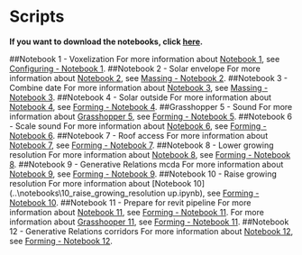 # Scripts

**If you want to download the notebooks, click [here](https://mega.nz/file/S7onxIKA#2uVAYtxj_q039rNms-vCzJEYK8iE3SxH3acM9-8C-vs).**

##Notebook 1 - Voxelization
For more information about [Notebook 1](..\notebooks\01_voxelization.ipynb), see [Configuring - Notebook 1](https://miloumulder.github.io/spatial_computing_project_template/a2.2_Notebook1/).
##Notebook 2 - Solar envelope
For more information about [Notebook 2](..\notebooks\02_solar_envelope.ipynb), see [Massing - Notebook 2](https://miloumulder.github.io/spatial_computing_project_template/a3.2_Notebook2/).
##Notebook 3 - Combine date
For more information about [Notebook 3](..\notebooks\03_combine_data.ipynb), see [Massing - Notebook 3](https://miloumulder.github.io/spatial_computing_project_template/a3.2_Notebook3/).
##Notebook 4 - Solar outside
For more information about [Notebook 4](..\notebooks\04_solar_outside.ipynb), see [Forming - Notebook 4](https://miloumulder.github.io/spatial_computing_project_template/a4.2_Notebook4/).
##Grasshopper 5 - Sound
For more information about [Grasshopper 5](..\notebooks\05_sound.gh), see [Forming - Notebook 5](https://miloumulder.github.io/spatial_computing_project_template/a4.2_Notebook5/).
##Notebook 6 - Scale sound
For more information about [Notebook 6](..\notebooks\06_scale_sound.ipynb), see [Forming - Notebook 6](https://miloumulder.github.io/spatial_computing_project_template/a4.2_Notebook6/).
##Notebook 7 - Roof access
For more information about [Notebook 7](..\notebooks\07_roof_access.ipynb), see [Forming - Notebook 7](https://miloumulder.github.io/spatial_computing_project_template/a4.2_Notebook7/).
##Notebook 8 - Lower growing resolution
For more information about [Notebook 8](..\notebooks\08_lower_growing_resolution.ipynb), see [Forming - Notebook 8](https://miloumulder.github.io/spatial_computing_project_template/a4.2_Notebook8/).
##Notebook 9 - Generative Relations mcda
For more information about [Notebook 9](..\notebooks\09_generative_relations_mcda.ipynb), see [Forming - Notebook 9](https://miloumulder.github.io/spatial_computing_project_template/a4.2_Notebook9/).
##Notebook 10 - Raise growing resolution
For more information about [Notebook 10](..\notebooks\10_raise_growing_resolution up.ipynb), see [Forming - Notebook 10](https://miloumulder.github.io/spatial_computing_project_template/a4.2_Notebook10/).
##Notebook 11 - Prepare for revit pipeline
For more information about [Notebook 11](..\notebooks\11_prepare_revit_pipeline.ipynb), see [Forming - Notebook 11](https://miloumulder.github.io/spatial_computing_project_template/a4.2_Notebook11/).
For more information about [Grasshooper 11](..\notebooks\11_revit_pipeline.gh), see [Forming - Notebook 11](https://miloumulder.github.io/spatial_computing_project_template/a4.2_Notebook11/).
##Notebook 12 - Generative Relations corridors
For more information about [Notebook 12](..\notebooks\12_generative_relations_corridors.ipynb), see [Forming - Notebook 12](https://miloumulder.github.io/spatial_computing_project_template/a4.2_Notebook12/).